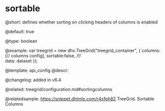 sortable
=============

@short: defines whether sorting on clicking headers of columns is enabled


@default: true


@type: boolean

@example: 
var treegrid = new dhx.TreeGrid("treegrid_container", {
    columns: [// columns config],
    sortable:false, /*!*/  
    data: dataset
});


@template:	api_config
@descr: 

@changelog: added in v6.4

@related: treegrid/configuration.md#sortingcolumns

@relatedsample: https://snippet.dhtmlx.com/r4xfph82	TreeGrid. Sortable Columns